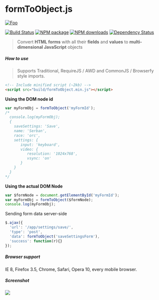# formToObject.js

[![Foo](http://www.google.com.au/images/nav_logo7.png)](http://google.com.au/)

[![Build Status][build-status-img]](https://travis-ci.org/serbanghita/formToObject.js)
[![NPM package][npm-img]](https://www.npmjs.com/package/form_to_object)
[![NPM downloads][npm-downloads-img]](https://www.npmjs.com/package/form_to_object)
[![Dependency Status][dependencies-status-img]](https://www.versioneye.com/user/projects/5446a74944a5254346000085)

> Convert **HTML forms** with all their **fields** and **values** to **multi-dimensional JavaScript** objects


##### How to use
 > Supports Traditional, RequireJS / AWD and CommonJS / Browserfy style imports.

```html
<!-- Include minified script (~2kb) -->
<script src="build/formToObject.min.js"></script>
```


**Using the DOM node id**

```javascript
var myFormObj = formToObject('myFormId');
/* 
  console.log(myFormObj);
  {
    saveSettings: 'Save',
    name: 'Serban',
    race: 'orc',
    settings: {
       input: 'keyboard',
       video: {
          resolution: '1024x768',
          vsync: 'on'
       }
    }
  }
*/
```

**Using the actual DOM Node**

```javascript
var $formNode = document.getElementById('myFormId');
var myFormObj = formToObject($formNode);
console.log(myFormObj);
```

Sending form data server-side

```javascript
$.ajax({
  'url': '/app/settings/save/',
  'type': 'post',
  'data': formToObject('saveSettingsForm'),
  'success': function(r){}
});
```

##### Browser support

IE 8, Firefox 3.5, Chrome, Safari, Opera 10, every mobile browser.

##### Screenshot

![](http://serbanghita.github.io/formToObject.js/formToObj-demo.png)

[build-status-img]:https://travis-ci.org/serbanghita/formToObject.js.svg?style=flat
[build-status-url]:https://travis-ci.org/serbanghita/formToObject.js
[npm-img]:https://img.shields.io/npm/v/form_to_object.svg?style=flat-square
[npm-url]:https://www.npmjs.com/package/form_to_object
[npm-downloads-img]:http://img.shields.io/npm/dm/form_to_object.svg?style=flat-square
[npm-downloads-url]:https://www.npmjs.com/package/form_to_object
[dependencies-status-img]:https://www.versioneye.com/user/projects/5446a74944a5254346000085/badge.svg?style=flat
[dependencies-status-url]:https://www.versioneye.com/user/projects/5446a74944a5254346000085
